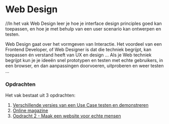 # Web Design
//In het vak Web Design leer je hoe je interface design principles goed kan toepassen, en hoe je met behulp van een user scenario kan ontwerpen en testen.

Web Design gaat over het vormgeven van Interactie. Het voordeel van een Frontend Developer, of Web Designer is dat die techniek begrijpt, kan toepassen én verstand heeft van UX en design ... Als je Web techniek begrijpt kun je je ideeën snel prototypen en testen met echte gebruikers, in een browser, en dan aanpassingen doorvoeren, uitproberen en weer testen ...


### Opdrachten 
Het vak bestaat uit 3 opdrachten:

1. [Verschillende versies van een Use Case testen en demonstreren](/opdracht1)
2. [Online magazine](/opdracht1#opdracht-1b---online-magazine)
3. [Opdracht 2 - Maak een website voor echte mensen](/opdracht2)
